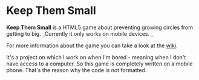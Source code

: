 # Keep Them Small
**Keep Them Small** is a HTML5 game about preventing growing circles from getting to big. 
_Currently it only works on mobile devices. _

For more information about the game you can take a look at the [wiki](wiki). 

It's a project on which I work on when I'm bored - meaning when I don't have access to a computer. So this game is completely written on a mobile phone. That's the reason why the code is not formatted. 
